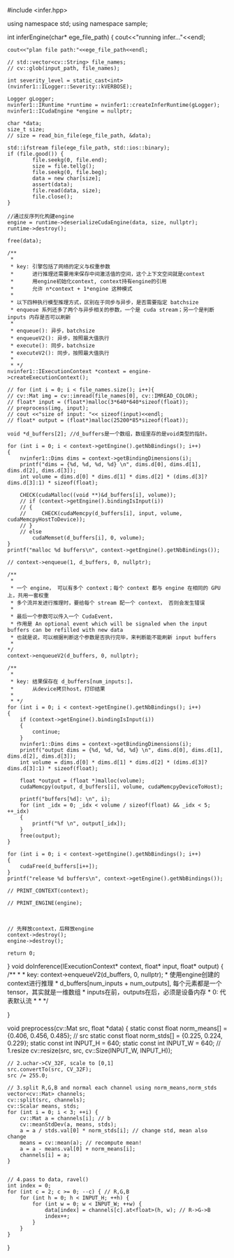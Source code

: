 #include <infer.hpp>

using namespace std;
using namespace sample;

int inferEngine(char* ege_file_path) {
    cout<<"running infer..."<<endl;

    cout<<"plan file path:"<<ege_file_path<<endl;

    // std::vector<cv::String> file_names;
    // cv::glob(input_path, file_names);

    int severity_level = static_cast<int>(nvinfer1::ILogger::Severity::kVERBOSE);

    Logger gLogger;
    nvinfer1::IRuntime *runtime = nvinfer1::createInferRuntime(gLogger);
    nvinfer1::ICudaEngine *engine = nullptr;

    char *data;
    size_t size;
    // size = read_bin_file(ege_file_path, &data);

    std::ifstream file(ege_file_path, std::ios::binary); 
    if (file.good()) { 
            file.seekg(0, file.end); 
            size = file.tellg(); 
            file.seekg(0, file.beg); 
            data = new char[size]; 
            assert(data); 
            file.read(data, size); 
            file.close(); 
    }

    //通过反序列化构建engine
    engine = runtime->deserializeCudaEngine(data, size, nullptr);
    runtime->destroy();

    free(data);

    /**
     * 
     * key: 引擎包括了网络的定义与权重参数
     *      进行推理还需要用来保存中间激活值的空间，这个上下文空间就是context
     *      用engine初始化context, context持有engine的引用
     *      允许 n*context + 1*engine 这种模式
     * 
     * 以下四种执行模型推理方式，区别在于同步与异步，是否需要指定 batchsize
     * enqueue 系列还多了两个与异步相关的参数，一个是 cuda stream；另一个是判断 inputs 内存是否可以刷新
     * 
     * enqueue(): 异步，batchsize
     * enqueueV2(): 异步，按照最大值执行
     * execute(): 同步，batchsize
     * executeV2(): 同步，按照最大值执行
     * 
     * */
    nvinfer1::IExecutionContext *context = engine->createExecutionContext();

    // for (int i = 0; i < file_names.size(); i++){
    // cv::Mat img = cv::imread(file_names[0], cv::IMREAD_COLOR);
    // float* input = (float*)malloc(3*640*640*sizeof(float));
    // preprocess(img, input);
    // cout <<"size of input: "<< sizeof(input)<<endl;
    // float* output = (float*)malloc(25200*85*sizeof(float));

    void *d_buffers[2]; //d_buffers是一个数组，数组里存的是void类型的指针。

    for (int i = 0; i < context->getEngine().getNbBindings(); i++)
    {
        nvinfer1::Dims dims = context->getBindingDimensions(i);
        printf("dims = {%d, %d, %d, %d} \n", dims.d[0], dims.d[1], dims.d[2], dims.d[3]);
        int volume = dims.d[0] * dims.d[1] * dims.d[2] * (dims.d[3]?dims.d[3]:1) * sizeof(float);

        CHECK(cudaMalloc((void **)&d_buffers[i], volume));
        // if (context->getEngine().bindingIsInput(i))
        // {
        //     CHECK(cudaMemcpy(d_buffers[i], input, volume, cudaMemcpyHostToDevice));
        // }
        // else
            cudaMemset(d_buffers[i], 0, volume);
    }
    printf("malloc %d buffers\n", context->getEngine().getNbBindings());

    // context->enqueue(1, d_buffers, 0, nullptr);

    /**
     * 
     * 一个 engine， 可以有多个 context；每个 context 都与 engine 在相同的 GPU 上，共用一套权重
     * 多个流并发进行推理时，要给每个 stream 配一个 context， 否则会发生错误
     * 
     * 最后一个参数可以传入一个 CudaEvent，
     * 作用是 An optional event which will be signaled when the input buffers can be refilled with new data
     * 也就是说，可以根据判断这个参数是否执行完毕，来判断能不能刷新 input buffers
     * 
    */
    context->enqueueV2(d_buffers, 0, nullptr);

    /**
     * 
     * key: 结果保存在 d_buffers[num_inputs:]，
     *      从device拷贝host，打印结果
     * 
     * */
    for (int i = 0; i < context->getEngine().getNbBindings(); i++)
    {
        if (context->getEngine().bindingIsInput(i))
        {
            continue;
        }
        nvinfer1::Dims dims = context->getBindingDimensions(i);
        printf("output dims = {%d, %d, %d, %d} \n", dims.d[0], dims.d[1], dims.d[2], dims.d[3]);
        int volume = dims.d[0] * dims.d[1] * dims.d[2] * (dims.d[3]?dims.d[3]:1) * sizeof(float);

        float *output = (float *)malloc(volume);
        cudaMemcpy(output, d_buffers[i], volume, cudaMemcpyDeviceToHost);

        printf("buffers[%d]: \n", i);
        for (int _idx = 0; _idx < volume / sizeof(float) && _idx < 5; ++_idx)
        {
            printf("%f \n", output[_idx]);
        }
        free(output);
    }

    for (int i = 0; i < context->getEngine().getNbBindings(); i++)
    {
        cudaFree(d_buffers[i++]);
    }
    printf("release %d buffers\n", context->getEngine().getNbBindings());

    // PRINT_CONTEXT(context);

    // PRINT_ENGINE(engine);

    

    // 先释放context，后释放engine
    context->destroy();
    engine->destroy();

    return 0;
}
void doInference(IExecutionContext* context, float* input, float* output) {
    /**
     * 
     * key: context->enqueueV2(d_buffers, 0, nullptr);
     *      使用engine创建的context进行推理
     *      d_buffers[num_inputs + num_outputs], 每个元素都是一个tensor，其实就是一维数组
     *          inputs在前，outputs在后，必须是设备内存
     *      0: 代表默认流
     * 
     * */
    
}

void preprocess(cv::Mat src, float *data) {
    static const float norm_means[] = {0.406, 0.456, 0.485}; // src
    static const float norm_stds[] = {0.225, 0.224, 0.229};
    static const int INPUT_H = 640;
    static const int INPUT_W = 640;
    // 1.resize
    cv::resize(src, src, cv::Size(INPUT_W, INPUT_H));

    // 2.uchar->CV_32F, scale to [0,1]
    src.convertTo(src, CV_32F);
    src /= 255.0;

    // 3.split R,G,B and normal each channel using norm_means,norm_stds
    vector<cv::Mat> channels;
    cv::split(src, channels);
    cv::Scalar means, stds;
    for (int i = 0; i < 3; ++i) {
        cv::Mat a = channels[i]; // b
        cv::meanStdDev(a, means, stds);
        a = a / stds.val[0] * norm_stds[i]; // change std, mean also change
        means = cv::mean(a); // recompute mean!
        a = a - means.val[0] + norm_means[i];
        channels[i] = a;
    }


    // 4.pass to data, ravel()
    int index = 0;
    for (int c = 2; c >= 0; --c) { // R,G,B
        for (int h = 0; h < INPUT_H; ++h) {
            for (int w = 0; w < INPUT_W; ++w) {
                data[index] = channels[c].at<float>(h, w); // R->G->B
                index++;
            }
        }
    }

}